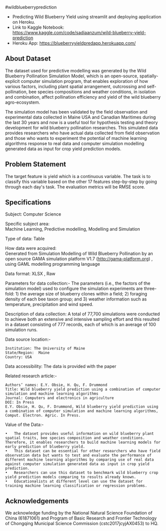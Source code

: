 #wildblueberryprediction

- Predicting Wild Blueberry Yield using streamlit and deploying application on Heroku. 
- Link to Kaggle Notebook: https://www.kaggle.com/code/sadiaanzum/wild-blueberry-yield-prediction 
- Heroku App: https://blueberryyieldpredapp.herokuapp.com/



## About Dataset

The dataset used for predictive modelling was generated by the Wild Blueberry Pollination Simulation Model, which is an open-source, spatially-explicit computer simulation program, that enables exploration of how various factors, including plant spatial arrangement, outcrossing and self-pollination, bee species compositions and weather conditions, in isolation and combination, affect pollination efficiency and yield of the wild blueberry agro-ecosystem. 

The simulation model has been validated by the field observation and experimental data collected in Maine USA and Canadian Maritimes during the last 30 years and now is a useful tool for hypothesis testing and theory development for wild blueberry pollination researches. This simulated data provides researchers who have actual data collected from field observation and those who wants to experiment the potential of machine learning algorithms response to real data and computer simulation modelling generated data as input for crop yield prediction models.


## Problem Statement

The target feature is yield which is a continuous variable. The task is to classify this variable based on the other 17 features step-by-step by going through each day's task. The evaluation metrics will be RMSE score.


## Specifications

Subject:    Computer Science

Specific subject area:  
    Machine Learning, Predictive modelling, Modelling and Simulation

Type of data: Table

How data were acquired:     
    Generated from Simulation Modelling of Wild Blueberry Pollination by an open source GAMA simulation platform V1.7 (http://gama-platform.org) , using GAML modelling programming language   

Data format:    XLSX , Raw

Parameters for data collection:-
    The parameters (i.e., the factors of the simulation model) used to configure the simulation experiments are three-fold: 1) the average size of blueberry clones within a field; 2) foraging density of each bee taxon group; and 3) weather information such as temperature, precipitation and wind speed. 

Description of data collection:	
    A total of 77,700 simulations were conducted to achieve both an extensive and intensive sampling effort and this resulted in a dataset consisting of 777 records, each of which is an average of 100 simulation runs.

Data source location:-
	
    Institution: The University of Maine
    State/Region:  Maine
    Country: USA

Data accessibility:	The data is provided with the paper

Related research article:-
    
    Authors’ names: E.Y. Obsie, H. Qu, F. Drummond
    Title: Wild blueberry yield prediction using a combination of computer simulation and machine learning algorithms
    Journal: Computers and electronics in agriculture
    DOI: In Press
    E.Y. Obsie, H. Qu, F. Drummond, Wild blueberry yield prediction using a combination of computer simulation and machine learning algorithms, Comput. Electron. Agric. In Press.


Value of the Data:-
    
    •	The dataset provides useful information on wild blueberry plant spatial traits, bee species composition and weather conditions. Therefore, it enables researchers to build machine learning models for early prediction of blueberry yield. 
    •	This dataset can be essential for other researchers who have field observation data but wants to test and evaluate the performance of different machine learning algorithms by comparing use of real data against computer simulation generated data as input in crop yield prediction.  
    •	Researchers can use this dataset to benchmark wild blueberry crop yield prediction models comparing to results already known. 
    •	Educationalists at different level can use the dataset for training machine learning classification or regression problems.


## Acknowledgements

 We acknowledge funding by the National Natural Science Foundation of China (61871061) and Program of Basic Research and Frontier Technology of Chongqing Municipal Science Commission (cstc2017jcyjAX0453) to HQ.
 
